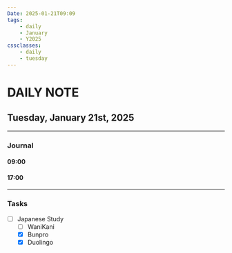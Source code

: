 ```yaml
---
Date: 2025-01-21T09:09
tags:
    - daily
    - January
    - Y2025
cssclasses:
    - daily
    - tuesday
---
```

# DAILY NOTE
## Tuesday, January 21st, 2025
***
### Journal

#### 09:00

#### 17:00

***
### Tasks
- [ ] Japanese Study
    - [ ] WaniKani
    - [x] Bunpro
    - [x] Duolingo